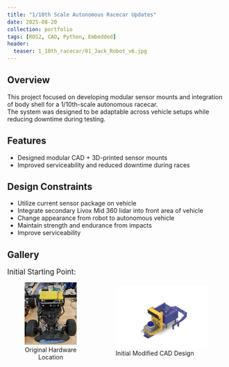 ```yaml
---
title: "1/10th Scale Autonomous Racecar Updates"
date: 2025-08-20
collection: portfolio
tags: [ROS2, CAD, Python, Embedded]
header:
  teaser: 1_10th_racecar/01_Jack_Robot_v6.jpg
---
```


## Overview
This project focused on developing modular sensor mounts and integration of body shell for a 1/10th-scale autonomous racecar.  
The system was designed to be adaptable across vehicle setups while reducing downtime during testing.

## Features
- Designed modular CAD + 3D-printed sensor mounts
- Improved serviceability and reduced downtime during races

## Design Constraints
- Utilize current sensor package on vehicle
- Integrate secondary Livox Mid 360 lidar into front area of vehicle
- Change appearance from robot to autonomous vehicle
- Maintain strength and endurance from impacts
- Improve serviceability  

## Gallery
<div style="margin-bottom: 0px; font-size: 1.2em;">
  Initial Starting Point:
</div>
<div style="display: flex; align-items: center; gap: 10px;">
  <figure style="width:48%; text-align:center;">
    <img src="/images/1_10th_racecar/20250814_111441.jpg" alt="Original" style="width:100%;">
    <figcaption>Original Hardware Location</figcaption>
  </figure>
  <figure style="width:85.5%; text-align:left;">
    <img src="/images/1_10th_racecar/00_Jack_Robot_modified_hole_size_v4.jpg" alt="Modified" style="width:100%;">
    <figcaption>Initial Modified CAD Design</figcaption>
  </figure>
</div>

<div style="margin-bottom: 0px; font-size: 1.2em;">

</div>


